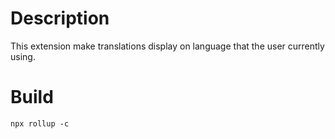 # Description
This extension make translations display on language that the user currently using.

# Build
```
npx rollup -c
```
